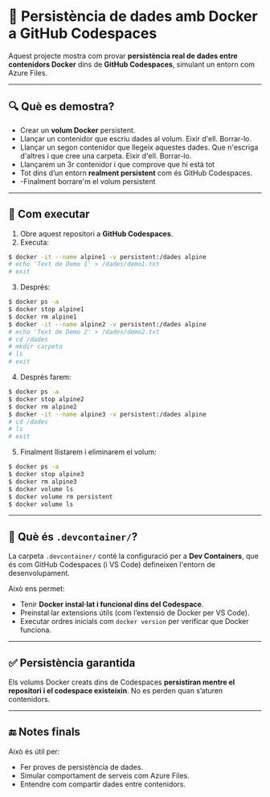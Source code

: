 # 💾 Persistència de dades amb Docker a GitHub Codespaces

Aquest projecte mostra com provar **persistència real de dades entre contenidors Docker** dins de **GitHub Codespaces**, simulant un entorn com Azure Files.

---

## 🔍 Què es demostra?

- Crear un **volum Docker** persistent.
- Llançar un contenidor que escriu dades al volum. Eixir d'ell. Borrar-lo.
- Llançar un segon contenidor que llegeix aquestes dades. Que n'escriga d'altres i que cree una carpeta. Eixir d'ell. Borrar-lo.
- Llançarem un 3r contenidor i que comprove que hi està tot
- Tot dins d’un entorn **realment persistent** com és GitHub Codespaces.
- -Finalment borrare'm el volum persistent

---

## 🚀 Com executar

1. Obre aquest repositori a **GitHub Codespaces**.
2. Executa:

```bash
$ docker -it --name alpine1 -v persistent:/dades alpine
# echo 'Text de Demo 1' > /dades/demo1.txt
# exit
```

3. Després:

```bash
$ docker ps -a
$ docker stop alpine1
$ docker rm alpine1
$ docker -it --name alpine2 -v persistent:/dades alpine
# echo 'Text de Demo 2' > /dades/demo2.txt
# cd /dades
# mkdir carpeta
# ls
# exit
```
4. Després farem:

```bash
$ docker ps -a
$ docker stop alpine2
$ docker rm alpine2
$ docker -it --name alpine3 -v persistent:/dades alpine
# cd /dades
# ls
# exit
```

5. Finalment llistarem i eliminarem el volum:

```bash
$ docker ps -a
$ docker stop alpine3
$ docker rm alpine3
$ docker volume ls
$ docker volume rm persistent
$ docker volume ls
```
---

## 🧠 Què és `.devcontainer/`?

La carpeta `.devcontainer/` conté la configuració per a **Dev Containers**, que és com GitHub Codespaces (i VS Code) defineixen l'entorn de desenvolupament.

Això ens permet:
- Tenir **Docker instal·lat i funcional dins del Codespace**.
- Preinstal·lar extensions útils (com l’extensió de Docker per VS Code).
- Executar ordres inicials com `docker version` per verificar que Docker funciona.

---

## ✅ Persistència garantida

Els volums Docker creats dins de Codespaces **persistiran mentre el repositori i el codespace existeixin**. No es perden quan s’aturen contenidors.

---

## 🔚 Notes finals

Això és útil per:
- Fer proves de persistència de dades.
- Simular comportament de serveis com Azure Files.
- Entendre com compartir dades entre contenidors.
